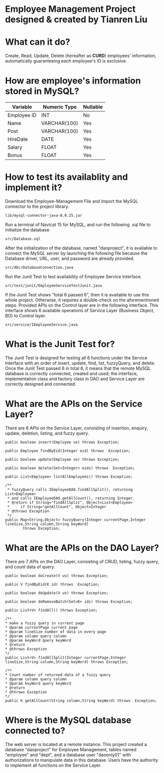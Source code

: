 # Employee Management Project designed & created by Tianren Liu


# What can it do?
Create, Read, Update, Delete (hereafter as **CURD**) employees' information, automatically guaranteeing each employee's ID is exclusive.

# How are employee's information stored in MySQL?

Variable | Numeric Type | Nullable
---|---|---
Employee ID | INT | No
Name | VARCHAR(100) | Yes
Post | VARCHAR(100) | Yes
HireDate | DATE | Yes
Salary | FLOAT | Yes
Bonus | FLOAT | Yes

# How to test its availablity and implement it?
Download the Employee-Management File and Import the MySQL connector to the project library. 
```
lib/mysql-connector-java-8.0.25.jar
```
Run a terminal of Navicat 15 for MySQL, and run the following .sql file to initialize the database.
```
src/Database.sql
```
After the initialization of the database, named "daoproject", it is available to connect the MySQL server by launching the following file because the Database driver, URL, user, and password are already provided.
```
src/dbc/DatabaseConnection.java
```
Run the Junit Test to test availability of Employee Service Interface.
```
src/test/junit/EmployeeServiceTestJunit.java
```
If the Junit Test shows "total 6 passed 6", then it is available to use this whole project. Otherwise, it requires a double-check on the aforementioned steps. Provided APIs on the Control layer are in the following interface. This interface shows 6 available operations of Service Layer (Business Object, BO) to Control layer.
```
src/service/IEmployeeService.java
```
# What is the Junit Test for?
The Junit Test is designed for testing all 6 functions under the Service Interface with an order of insert, update, find, list, fuzzyQuery, and delete. Once the Junit Test passed 6 in total 6, it means that the remote MySQL database is correctly connected, created and used; the interface, implementation class and factory class in DAO and Service Layer are correctly designed and connected.
# What are the APIs on the Service Layer?
There are 6 APIs on the Service Layer, consisting of insertion, enquiry, update, deletion, listing, and fuzzy query.
```
public boolean insert(Employee vo) throws Exception;

public Employee findByEid(Integer eid) throws  Exception;

public boolean update(Employee vo) throws Exception;

public boolean delete(Set<Integer> eids) throws  Exception;

public List<Employee> listAllEmployees() throws Exception;

/**
 * fuzzyQuery calls IEmployeeDAO.findAllSplit(), returning List<Employee>
 * and calls IEmployeeDAO.getAllCount(), returning Integer.
 * @return if String="findAllSplit", Object=List<Employee>
 *     if String="getAllCount", Object=Integer
 * @throws Exception
 */
public Map<String,Object> fuzzyQuery(Integer currentPage,Integer lineSize,String column,String keyWord)
        throws Exception;
```
# What are the APIs on the DAO Layer?
There are 7 APIs on the DAO Layer, consisting of CRUD, listing, fuzzy query, and count data of query.
```
public boolean doCreate(V vo) throws Exception;

public V findByEid(K id) throws  Exception;

public boolean doUpdate(V vo) throws Exception;

public boolean doRemoveBatch(Set<K> ids) throws Exception;

public List<V> findAll() throws Exception;

/**
* make a fuzzy query in current page
* @param currentPage current page
* @param lineSize number of data in every page
* @param column query column
* @param keyWord query keyWord
* @return
* @throws Exception
*/
public List<V> findAllSplit(Integer currentPage,Integer lineSize,String column,String keyWord) throws Exception;

/**
* Count number of returned data of a fuzzy query
* @param column query column
* @param keyWord query keyWord
* @return
* @throws Exception
*/
public K getAllCount(String column,String keyWord) throws  Exception;
```
# Where is the MySQL database connected to?
The web server is located at a remote instance. This project created a database "daoproject" for Employee Management, tables named "employee" and "dept", and a database user "daoonly01" with authorizations to manipulate data in this database. Users have the authority to implement all functions on the Service Layer.
